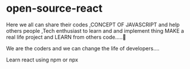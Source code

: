 # open-source-react

Here we all can share their codes ,CONCEPT OF JAVASCRIPT and help others people ,Tech enthusiast to learn and and implement thing 
MAKE a real life project and LEARN from others code.....💯

We are the coders and we can change the life of developers.... 

Learn react using npm or npx
